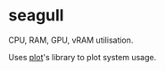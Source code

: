 # seagull

CPU, RAM, GPU, vRAM utilisation.

Uses [plot](https://github.com/annacrombie/plot)'s library to plot system usage.
